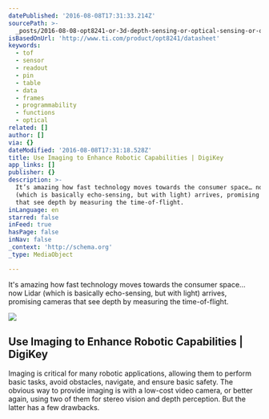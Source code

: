 ```yaml
---
datePublished: '2016-08-08T17:31:33.214Z'
sourcePath: >-
  _posts/2016-08-08-opt8241-or-3d-depth-sensing-or-optical-sensing-or-online-datash.md
isBasedOnUrl: 'http://www.ti.com/product/opt8241/datasheet'
keywords:
  - tof
  - sensor
  - readout
  - pin
  - table
  - data
  - frames
  - programmability
  - functions
  - optical
related: []
author: []
via: {}
dateModified: '2016-08-08T17:31:18.528Z'
title: Use Imaging to Enhance Robotic Capabilities | DigiKey
app_links: []
publisher: {}
description: >-
  It’s amazing how fast technology moves towards the consumer space… now Lidar
  (which is basically echo-sensing, but with light) arrives, promising cameras
  that see depth by measuring the time-of-flight.
inLanguage: en
starred: false
inFeed: true
hasPage: false
inNav: false
_context: 'http://schema.org'
_type: MediaObject

---
```

It's amazing how fast technology moves towards the consumer space... now Lidar (which is basically echo-sensing, but with light) arrives, promising cameras that see depth by measuring the time-of-flight.

<article style=""><img src="http://www.digikey.com/-/media/Images/Article%20Library/TechZone%20Articles/2016/May/Use%20Infrared%20Time%20of%20Flight%20Imaging%20to%20Enhance%20Robotic%20Capabilities/article-2016may-use-infrared-time-fig6.jpg?la=en&amp;ts=233f91ac-0461-48d4-92a8-f5a9f3dd1724" /><h1>Use Imaging to Enhance Robotic Capabilities | DigiKey</h1><p>Imaging is critical for many robotic applications, allowing them to perform basic tasks, avoid obstacles, navigate, and ensure basic safety. The obvious way to provide imaging is with a low-cost video camera, or better again, using two of them for stereo vision and depth perception. But the latter has a few drawbacks.</p></article>